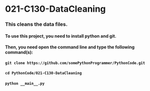 # 021-C130-DataCleaning

### This cleans the data files.

#### To use this project, you need to install python and git.
#### Then, you need open the command line and type the following command(s):
#### `git clone https://github.com/somePythonProgrammer/PythonCode.git`
#### `cd PythonCode/021-C130-DataCleaning`
#### `python __main__.py`
